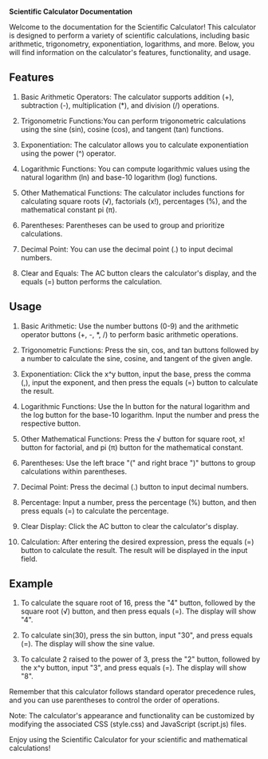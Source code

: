 **Scientific Calculator Documentation**

Welcome to the documentation for the Scientific Calculator! This calculator is designed to perform a variety of scientific calculations, including basic arithmetic, trigonometry, exponentiation, logarithms, and more. Below, you will find information on the calculator's features, functionality, and usage.

## Features

1. Basic Arithmetic Operators: The calculator supports addition (+), subtraction (-), multiplication (*), and division (/) operations.

2. Trigonometric Functions:You can perform trigonometric calculations using the sine (sin), cosine (cos), and tangent (tan) functions.

3. Exponentiation: The calculator allows you to calculate exponentiation using the power (^) operator.

4. Logarithmic Functions: You can compute logarithmic values using the natural logarithm (ln) and base-10 logarithm (log) functions.

5. Other Mathematical Functions: The calculator includes functions for calculating square roots (√), factorials (x!), percentages (%), and the mathematical constant pi (π).

6. Parentheses: Parentheses can be used to group and prioritize calculations.

7. Decimal Point: You can use the decimal point (.) to input decimal numbers.

8. Clear and Equals: The AC button clears the calculator's display, and the equals (=) button performs the calculation.

## Usage

1. Basic Arithmetic: Use the number buttons (0-9) and the arithmetic operator buttons (+, -, *, /) to perform basic arithmetic operations.

2. Trigonometric Functions: Press the sin, cos, and tan buttons followed by a number to calculate the sine, cosine, and tangent of the given angle.

3. Exponentiation: Click the x^y button, input the base, press the comma (,), input the exponent, and then press the equals (=) button to calculate the result.

4. Logarithmic Functions: Use the ln button for the natural logarithm and the log button for the base-10 logarithm. Input the number and press the respective button.

5. Other Mathematical Functions: Press the √ button for square root, x! button for factorial, and pi (π) button for the mathematical constant.

6. Parentheses: Use the left brace "(" and right brace ")" buttons to group calculations within parentheses.

7. Decimal Point: Press the decimal (.) button to input decimal numbers.

8. Percentage: Input a number, press the percentage (%) button, and then press equals (=) to calculate the percentage.

9. Clear Display: Click the AC button to clear the calculator's display.

10. Calculation: After entering the desired expression, press the equals (=) button to calculate the result. The result will be displayed in the input field.

## Example

1. To calculate the square root of 16, press the "4" button, followed by the square root (√) button, and then press equals (=). The display will show "4".

2. To calculate sin(30), press the sin button, input "30", and press equals (=). The display will show the sine value.

3. To calculate 2 raised to the power of 3, press the "2" button, followed by the x^y button, input "3", and press equals (=). The display will show "8".

Remember that this calculator follows standard operator precedence rules, and you can use parentheses to control the order of operations.

Note: The calculator's appearance and functionality can be customized by modifying the associated CSS (style.css) and JavaScript (script.js) files.

Enjoy using the Scientific Calculator for your scientific and mathematical calculations!
